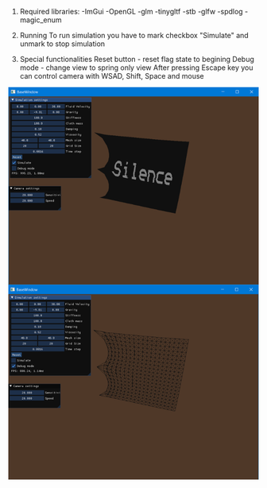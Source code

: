 1. Required libraries:
	-ImGui
	-OpenGL
	-glm
	-tinygltf
	-stb
	-glfw
	-spdlog
	-magic_enum


2. Running
	To run simulation you have to mark checkbox "Simulate" and unmark to stop simulation

3. Special functionalities
	Reset button - reset flag state to begining
	Debug mode - change view to spring only view
	After pressing Escape key you can control camera with WSAD, Shift, Space and mouse
	
![Flag][flag]

[flag]:          Screenshots/Flag.png
